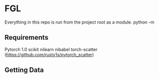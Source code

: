 # FGL
Everything in this repo is run from the project root as a module.
python -m <module>

## Requirements
Pytorch 1.0
scikit
nilearn
nibabel
torch-scatter (https://github.com/rusty1s/pytorch_scatter)

## Getting Data
